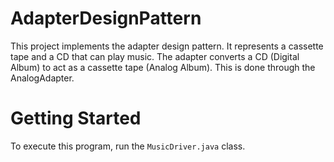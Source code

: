 # AdapterDesignPattern
This project implements the adapter design pattern. It represents a cassette tape
and a CD that can play music. The adapter converts a CD (Digital Album) to act as a 
cassette tape (Analog Album). This is done through the AnalogAdapter.
# Getting Started
To execute this program, run the `MusicDriver.java` class.